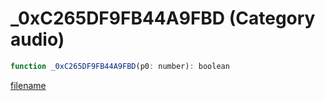 # _0xC265DF9FB44A9FBD (Category audio)

```js
function _0xC265DF9FB44A9FBD(p0: number): boolean
```

[filename](_0xC265DF9FB44A9FBD_m.md ':include')